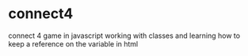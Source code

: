 # connect4
connect 4 game in javascript
working with classes and learning how to keep a reference on the variable in html
